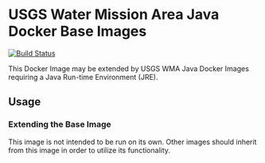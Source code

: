 # USGS Water Mission Area Java Docker Base Images
[![Build Status](https://travis-ci.com/usgs/wma-docker-java.svg?branch=master)](https://travis-ci.com/usgs/wma-docker-java)

This Docker Image may be extended by USGS WMA Java Docker Images requiring a Java Run-time Environment (JRE).

## Usage
### Extending the Base Image
This image is not intended to be run on its own. Other images should inherit from this image in order to utilize its functionality. 
